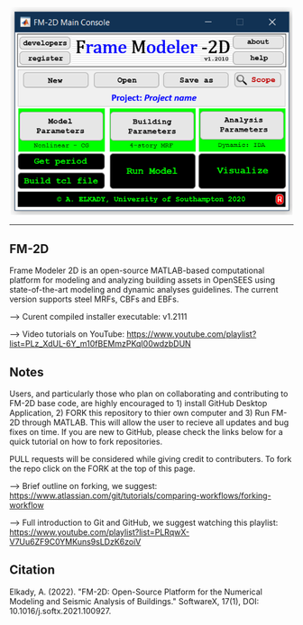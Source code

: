 <p align="center">
  <img width="500" src="Screenshot.png" alt="FM-2D Main Console">
</p>

--------------

## FM-2D
Frame Modeler 2D is an open-source MATLAB-based computational platform for modeling and analyzing building assets in OpenSEES using state-of-the-art modeling and dynamic analyses guidelines. The current version supports steel MRFs, CBFs and EBFs.

--> Curent compiled installer executable: v1.2111

--> Video tutorials on YouTube: https://www.youtube.com/playlist?list=PLz_XdUL-6Y_m10fBEMmzPKqI00wdzbDUN

## Notes
Users, and particularly those who plan on collaborating and contributing to FM-2D base code, are highly encouraged to 1) install GitHub Desktop Application, 2) FORK this repository to thier own computer and 3) Run FM-2D through MATLAB. This will allow the user to recieve all updates and bug fixes on time. If you are new to GitHub, please check the links below for a quick tutorial on how to fork repositories.

PULL requests will be considered while giving credit to contributers. To fork the repo click on the FORK at the top of this page.

--> Brief outline on forking, we suggest: https://www.atlassian.com/git/tutorials/comparing-workflows/forking-workflow

--> Full introduction to Git and GitHub, we suggest watching this playlist: https://www.youtube.com/playlist?list=PLRqwX-V7Uu6ZF9C0YMKuns9sLDzK6zoiV

## Citation
Elkady, A. (2022). "FM-2D: Open-Source Platform for the Numerical Modeling and Seismic Analysis of Buildings." SoftwareX, 17(1), DOI: 10.1016/j.softx.2021.100927.
